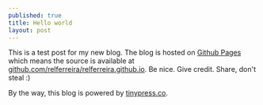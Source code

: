 ```yaml
---
published: true
title: Hello world
layout: post
---
```

This is a test post for my new blog. The blog is hosted on [Github Pages](http://pages.github.com/) which means the source is available at [github.com/relferreira/relferreira.github.io](http://github.com/relferreira/relferreira.github.io). Be nice. Give credit. Share, don't steal :)

By the way, this blog is powered by [tinypress.co](https://tinypress.co).